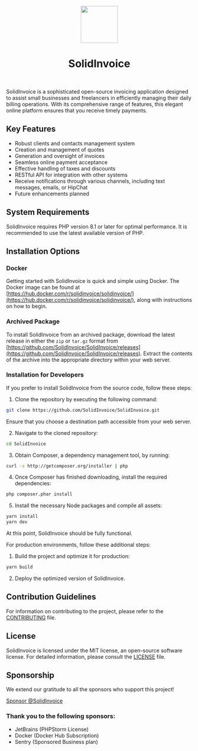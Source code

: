 <p align="center">
    <a href="https://github.com/SolidInvoice/SolidInvoice" target="_blank">
        <img src="https://avatars.githubusercontent.com/u/25333451?s=200&v=4" height="100px">
    </a>
    <h1 align="center">SolidInvoice</h1>
    <br>
</p>

SolidInvoice is a sophisticated open-source invoicing application designed to assist small businesses and freelancers in efficiently managing their daily billing operations. With its comprehensive range of features, this elegant online platform ensures that you receive timely payments.

## Key Features

- Robust clients and contacts management system
- Creation and management of quotes
- Generation and oversight of invoices
- Seamless online payment acceptance
- Effective handling of taxes and discounts
- RESTful API for integration with other systems
- Receive notifications through various channels, including text messages, emails, or HipChat
- Future enhancements planned

## System Requirements

SolidInvoice requires PHP version 8.1 or later for optimal performance. It is recommended to use the latest available version of PHP.

## Installation Options

### Docker

Getting started with SolidInvoice is quick and simple using Docker. The Docker image can be found at [https://hub.docker.com/r/solidinvoice/solidinvoice/](https://hub.docker.com/r/solidinvoice/solidinvoice/), along with instructions on how to begin.

### Archived Package

To install SolidInvoice from an archived package, download the latest release in either the `zip` or `tar.gz` format from [https://github.com/SolidInvoice/SolidInvoice/releases](https://github.com/SolidInvoice/SolidInvoice/releases). Extract the contents of the archive into the appropriate directory within your web server.

### Installation for Developers

If you prefer to install SolidInvoice from the source code, follow these steps:

1. Clone the repository by executing the following command:
```bash
git clone https://github.com/SolidInvoice/SolidInvoice.git
```
Ensure that you choose a destination path accessible from your web server.

2. Navigate to the cloned repository:
```bash
cd SolidInvoice
```

3. Obtain Composer, a dependency management tool, by running:
```bash
curl -s http://getcomposer.org/installer | php
```

4. Once Composer has finished downloading, install the required dependencies:
```bash
php composer.phar install
```

5. Install the necessary Node packages and compile all assets:
```bash
yarn install
yarn dev
```

At this point, SolidInvoice should be fully functional.

For production environments, follow these additional steps:

1. Build the project and optimize it for production:
```bash
yarn build
```

2. Deploy the optimized version of SolidInvoice.

## Contribution Guidelines

For information on contributing to the project, please refer to the [CONTRIBUTING](CONTRIBUTING.md) file.

## License

SolidInvoice is licensed under the MIT license, an open-source software license. For detailed information, please consult the [LICENSE](LICENSE) file.

## Sponsorship

We extend our gratitude to all the sponsors who support this project!

<a class="btn" aria-label="Sponsor @SolidInvoice" href="/sponsors/SolidInvoice?o=esc">
    <span>Sponsor @SolidInvoice</span>
</a>

### Thank you to the following sponsors:

* JetBrains (PHPStorm License)
* Docker (Docker Hub Subscription)
* Sentry (Sponsored Business plan)

[1]: http://getcomposer.org
